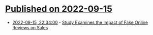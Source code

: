 # [Published on 2022-09-15](index.md)

* [2022-09-15, 22:34:00](https://soylentnews.org/article.pl?sid=22/09/15/0326259&from=rss) - [Study Examines the Impact of Fake Online Reviews on Sales](https://soylentnews.org/article.pl?sid=22/09/15/0326259&from=rss)
